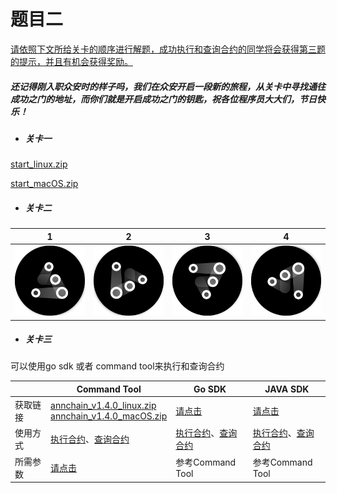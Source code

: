 # 题目二

<u>请依照下文所给关卡的顺序进行解题，成功执行和查询合约的同学将会获得第三题的提示，并且有机会获得奖励。</u>

##### 还记得刚入职众安时的样子吗，我们在众安开启一段新的旅程，从关卡中寻找通往成功之门的地址，而你们就是开启成功之门的钥匙，祝各位程序员大大们，节日快乐！

- ##### 关卡一

[start_linux.zip](bin/start_linux.zip)

[start_macOS.zip](bin/start_macOS.zip)

- ##### 关卡二

|        1        |        2        |        3        |        4        |
| :-------------: | :-------------: | :-------------: | :-------------: |
| ![1](pic/1.jpg) | ![2](pic/2.jpg) | ![3](pic/3.jpg) | ![4](pic/4.jpg) |

- ##### 关卡三

可以使用go sdk 或者 command tool来执行和查询合约

|          | Command Tool                                                 | Go SDK                                                       | JAVA SDK                                                     |
| -------- | ------------------------------------------------------------ | ------------------------------------------------------------ | ------------------------------------------------------------ |
| 获取链接 | [annchain_v1.4.0_linux.zip](https://github.com/dappledger/AnnChain/releases/download/v1.4.0/annchain_v1.4.0_linux.zip) <br/>[annchain_v1.4.0_macOS.zip](https://github.com/dappledger/AnnChain/releases/download/v1.4.0/annchain_v1.4.0_macOS.zip) | [请点击](https://github.com/dappledger/ann-go-sdk)           | [请点击](https://github.com/dappledger/ann-java-sdk)         |
| 使用方式 | [执行合约](https://github.com/dappledger/AnnChain/blob/master/docs/cmd.md#execute-contract)、[查询合约](https://github.com/dappledger/AnnChain/blob/master/docs/cmd.md#read-contract) | [执行合约](https://github.com/dappledger/ann-go-sdk/blob/master/example/za_test.go#L148)、[查询合约](https://github.com/dappledger/ann-go-sdk/blob/master/example/za_test.go#L169) | [执行合约](https://github.com/dappledger/ann-java-sdk/blob/master/ReadMe.md#%E8%B0%83%E7%94%A8%E5%90%88%E7%BA%A6%E9%BB%98%E8%AE%A4%E5%90%8C%E6%AD%A5%E8%B0%83%E7%94%A8)、[查询合约](https://github.com/dappledger/ann-java-sdk/blob/master/ReadMe.md#%E6%9F%A5%E8%AF%A2%E5%90%88%E7%BA%A6) |
| 所需参数 | [请点击](doc/tool.md)                                        | 参考Command Tool                                             | 参考Command Tool                                             |

